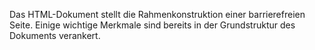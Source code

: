 Das HTML-Dokument stellt die Rahmenkonstruktion einer barrierefreien Seite. Einige wichtige Merkmale sind bereits in der Grundstruktur des Dokuments verankert.  